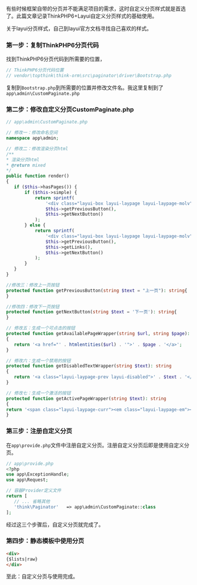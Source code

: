 有些时候框架自带的分页并不能满足项目的需求，这时自定义分页样式就是首选了。此篇文章记录ThinkPHP6+Layui自定义分页样式的基础使用。

关于layui分页样式，自己到layui官方文档寻找自己喜欢的样式。

### 第一步：复制ThinkPHP6分页代码

找到ThinkPHP6分页代码到所需要的位置，

```php
// ThinkPHP6分页代码位置
// vendor\topthink\think-orm\src\paginator\driver\Bootstrap.php
```

复制到`Bootstrap.php`到所需要的位置并修改文件名。我这里复制到了`app\admin\CustomPaginate.php`

### 第二步：修改自定义分页CustomPaginate.php

```php
// app\admin\CustomPaginate.php

// 修改一：修改命名空间
namespace app\admin;

// 修改二：修改渲染分页html
/**
* 渲染分页html
* @return mixed
*/
public function render()
{
   if ($this->hasPages()) {
       if ($this->simple) {
           return sprintf(
               '<div class="layui-box layui-laypage layui-laypage-molv" id="layui-laypage-3">%s %s</div>',
               $this->getPreviousButton(),
               $this->getNextButton()
           );
       } else {
           return sprintf(
               '<div class="layui-box layui-laypage layui-laypage-molv" id="layui-laypage-3">%s %s %s</div>',
               $this->getPreviousButton(),
               $this->getLinks(),
               $this->getNextButton()
           );
       }
   }
}

//修改三：修改上一页按钮
protected function getPreviousButton(string $text = "上一页"): string{
}

//修改四：修改下一页按钮
protected function getNextButton(string $text = '下一页'): string{   
}

// 修改五：生成一个可点击的按钮
protected function getAvailablePageWrapper(string $url, string $page): string
{
   return '<a href="' . htmlentities($url) . '">' . $page . '</a>';
}

// 修改六：生成一个禁用的按钮
protected function getDisabledTextWrapper(string $text): string
{
   return '<a class="layui-laypage-prev layui-disabled">' . $text . '</a>';
}

// 修改七：生成一个激活的按钮
protected function getActivePageWrapper(string $text): string
{
return '<span class="layui-laypage-curr"><em class="layui-laypage-em"></em><em>' . $text . '</em></span>';
}
```

### 第三步：注册自定义分页

在`app\provide.php`文件中注册自定义分页。注册自定义分页后即是使用自定义分页。

```php
// app\provide.php
<?php
use app\ExceptionHandle;
use app\Request;

// 容器Provider定义文件
return [
   // ... 省略其他
   'think\Paginator'   => app\admin\CustomPaginate::class
];
```

经过这三个步骤后，自定义分页就完成了。

### 第四步：静态模板中使用分页

```html
<div>
{$lists|raw}
</div>
```

至此：自定义分页与使用完成。